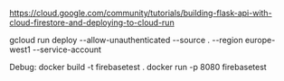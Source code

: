 https://cloud.google.com/community/tutorials/building-flask-api-with-cloud-firestore-and-deploying-to-cloud-run

gcloud run deploy --allow-unauthenticated --source . --region europe-west1 --service-account <SA address> <deploymentname>

Debug:
docker build -t firebasetest .
docker run -p 8080 firebasetest

